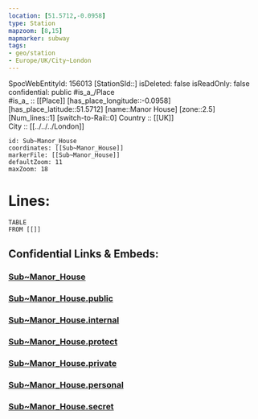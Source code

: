 ```yaml
---
location: [51.5712,-0.0958] 
type: Station 
mapzoom: [8,15] 
mapmarker: subway 
tags:
- geo/station
- Europe/UK/City~London
---
```

SpocWebEntityId: 156013
[StationSId::] 
isDeleted: false
isReadOnly: false
confidential: public
#is_a_/Place  
#is_a_ :: [[Place]] 
[has_place_longitude::-0.0958] 
[has_place_latitude::51.5712] 
[name::Manor House] 
[zone::2.5] 
[Num_lines::1] 
[switch-to-Rail::0] 
Country :: [[UK]]  
City :: [[../../../London]]  


```leaflet
id: Sub~Manor_House
coordinates: [[Sub~Manor_House]] 
markerFile: [[Sub~Manor_House]] 
defaultZoom: 11 
maxZoom: 18
```


# Lines: 
```dataview
TABLE 
FROM [[]] 
```


## Confidential Links & Embeds: 

### [Sub~Manor_House](/_Standards/Earth/Continent/Europe/Europe~North/UK/England/Regions~England/London,Greater/cities~GreaterLondon/Underground/Station/Sub~Manor_House.md) 

### [Sub~Manor_House.public](/_public/Earth/Continent/Europe/Europe~North/UK/England/Regions~England/London,Greater/cities~GreaterLondon/Underground/Station/Sub~Manor_House.public.md) 

### [Sub~Manor_House.internal](/_internal/Earth/Continent/Europe/Europe~North/UK/England/Regions~England/London,Greater/cities~GreaterLondon/Underground/Station/Sub~Manor_House.internal.md) 

### [Sub~Manor_House.protect](/_protect/Earth/Continent/Europe/Europe~North/UK/England/Regions~England/London,Greater/cities~GreaterLondon/Underground/Station/Sub~Manor_House.protect.md) 

### [Sub~Manor_House.private](/_private/Earth/Continent/Europe/Europe~North/UK/England/Regions~England/London,Greater/cities~GreaterLondon/Underground/Station/Sub~Manor_House.private.md) 

### [Sub~Manor_House.personal](/_personal/Earth/Continent/Europe/Europe~North/UK/England/Regions~England/London,Greater/cities~GreaterLondon/Underground/Station/Sub~Manor_House.personal.md) 

### [Sub~Manor_House.secret](/_secret/Earth/Continent/Europe/Europe~North/UK/England/Regions~England/London,Greater/cities~GreaterLondon/Underground/Station/Sub~Manor_House.secret.md)


